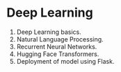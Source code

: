 # Deep Learning

1. Deep Learning basics.
2. Natural Language Processing.
3. Recurrent Neural Networks.
4. Hugging Face Transformers.
5. Deployment of model using Flask.
